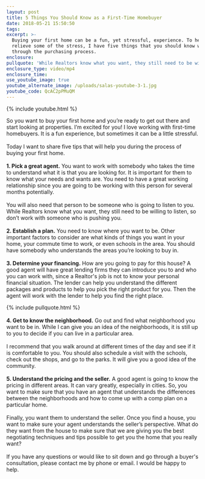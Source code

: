 ```yaml
---
layout: post
title: 5 Things You Should Know as a First-Time Homebuyer
date: 2018-05-21 15:50:50
tags:
excerpt: >-
  Buying your first home can be a fun, yet stressful, experience. To help
  relieve some of the stress, I have five things that you should know when going
  through the purchasing process.
enclosure:
pullquote: 'While Realtors know what you want, they still need to be willing to listen.'
enclosure_type: video/mp4
enclosure_time:
use_youtube_image: true
youtube_alternate_image: /uploads/salas-youtube-3-1.jpg
youtube_code: QcAC2pPMuQM
---
```


{% include youtube.html %}

So you want to buy your first home and you’re ready to get out there and start looking at properties. I’m excited for you! I love working with first-time homebuyers. It is a fun experience, but sometimes it can be a little stressful.<br>&nbsp;<br>Today I want to share five tips that will help you during the process of buying your first home.<br>**&nbsp;<br>1. Pick a great agent.** You want to work with somebody who takes the time to understand what it is that you are looking for. It is important for them to know what your needs and wants are. You need to have a great working relationship since you are going to be working with this person for several months potentially.<br>&nbsp;<br>You will also need that person to be someone who is going to listen to you. While Realtors know what you want, they still need to be willing to listen, so don’t work with someone who is pushing you.<br>&nbsp;<br>**2. Establish a plan.** You need to know where you want to be. Other important factors to consider are what kinds of things you want in your home, your commute time to work, or even schools in the area. You should have somebody who understands the areas you’re looking to buy in.<br>&nbsp;<br>**3. Determine your financing.** How are you going to pay for this house? A good agent will have great lending firms they can introduce you to and who you can work with, since a Realtor's job is not to know your personal financial situation. The lender can help you understand the different packages and products to help you pick the right product for you. Then the agent will work with the lender to help you find the right place. &nbsp;

{% include pullquote.html %}<br>**&nbsp;<br>4. Get to know the neighborhood.** Go out and find what neighborhood you want to be in. While I can give you an idea of the neighborhoods, it is still up to you to decide if you can live in a particular area.<br>&nbsp;<br>I recommend that you walk around at different times of the day and see if it is comfortable to you. You should also schedule a visit with the schools, check out the shops, and go to the parks. It will give you a good idea of the community.<br>&nbsp;<br>**5. Understand the pricing and the seller.** A good agent is going to know the pricing in different areas. It can vary greatly, especially in cities. So, you want to make sure that you have an agent that understands the differences between the neighborhoods and how to come up with a comp plan on a particular home.<br>&nbsp;<br>Finally, you want them to understand the seller. Once you find a house, you want to make sure your agent understands the seller’s perspective. What do they want from the house to make sure that we are giving you the best negotiating techniques and tips possible to get you the home that you really want?<br>&nbsp;<br>If you have any questions or would like to sit down and go through a buyer's consultation, please contact me by phone or email. I would be happy to help.